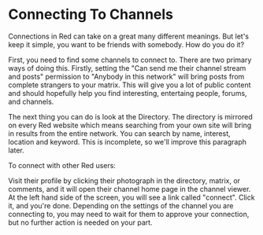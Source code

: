 Connecting To Channels
==============

Connections in Red can take on a great many different meanings. But let's keep it simple, you want to be friends with somebody. How do you do it?

First, you need to find some channels to connect to.  There are two primary ways of doing this.  Firstly, setting the "Can send me their channel stream and posts" permission to "Anybody in this network" will bring posts from complete strangers to your matrix.  This will give you a lot of public content and should hopefully help you find interesting, entertaing people, forums, and channels.

The next thing you can do is look at the Directory.  The directory is mirrored on every Red website which means searching from your own site will bring in results from the entire network.  You can search by name, interest, location and keyword.  This is incomplete, so we'll improve this paragraph later.

To connect with other Red users:

Visit their profile by clicking their photograph in the directory, matrix, or comments, and it will open their channel home page in the channel viewer.  At the left hand side of the screen, you will see a link called "connect".  Click it, and you're done.  Depending on the settings of the channel you are connecting to, you may need to wait for them to approve your connection, but no further action is needed on your part.